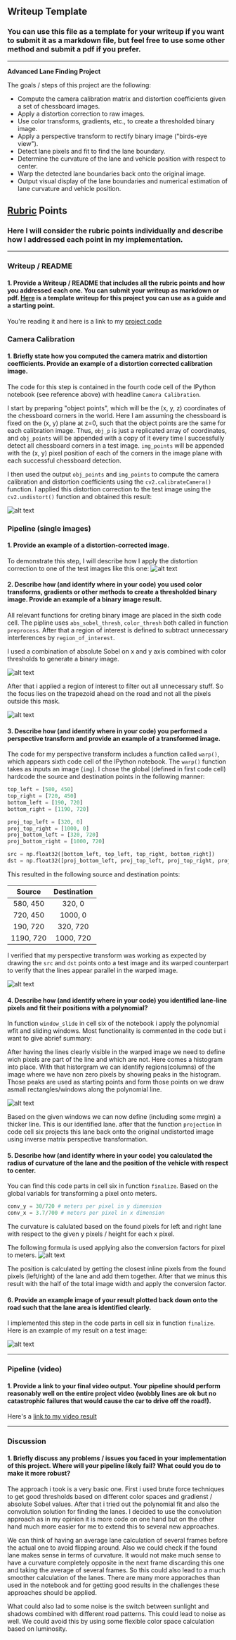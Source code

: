 ## Writeup Template

### You can use this file as a template for your writeup if you want to submit it as a markdown file, but feel free to use some other method and submit a pdf if you prefer.

---

**Advanced Lane Finding Project**

The goals / steps of this project are the following:

* Compute the camera calibration matrix and distortion coefficients given a set of chessboard images.
* Apply a distortion correction to raw images.
* Use color transforms, gradients, etc., to create a thresholded binary image.
* Apply a perspective transform to rectify binary image ("birds-eye view").
* Detect lane pixels and fit to find the lane boundary.
* Determine the curvature of the lane and vehicle position with respect to center.
* Warp the detected lane boundaries back onto the original image.
* Output visual display of the lane boundaries and numerical estimation of lane curvature and vehicle position.

[//]: # (Image References)

[image1]: ./output_images/corners_found0.jpg "Camrea Calibration"
[image2]: ./output_images/undistorted0.jpg "Undistorted"
[image3]: ./output_images/preprocessed0.jpg "Binary"
[image4]: ./output_images/masked0.jpg "Region of Interest"
[image5]: ./output_images/warped.jpg "Warped"
[image6]: ./output_images/windowed0.jpg "Windows"
[image7]: ./examples/curvature.png "Curvature Formula"
[image8]: ./output_images/result0.jpg "Final Result"

[video1]: ./output_video.mp4 "Video"

## [Rubric](https://review.udacity.com/#!/rubrics/571/view) Points

### Here I will consider the rubric points individually and describe how I addressed each point in my implementation.  

---

### Writeup / README

#### 1. Provide a Writeup / README that includes all the rubric points and how you addressed each one.  You can submit your writeup as markdown or pdf.  [Here](https://github.com/udacity/CarND-Advanced-Lane-Lines/blob/master/writeup_template.md) is a template writeup for this project you can use as a guide and a starting point.  

You're reading it and here is a link to my [project code](https://github.com/mathiasvkaiz/sdcnd-advanced-lane-lines-p4/blob/master/Advanced_Lane_Lines.ipynb)

### Camera Calibration

#### 1. Briefly state how you computed the camera matrix and distortion coefficients. Provide an example of a distortion corrected calibration image.

The code for this step is contained in the fourth code cell of the IPython notebook (see reference above) with headline `Camera Calibration`.  

I start by preparing "object points", which will be the (x, y, z) coordinates of the chessboard corners in the world. Here I am assuming the chessboard is fixed on the (x, y) plane at z=0, such that the object points are the same for each calibration image.  Thus, `obj_p` is just a replicated array of coordinates, and `obj_points` will be appended with a copy of it every time I successfully detect all chessboard corners in a test image.  `img_points` will be appended with the (x, y) pixel position of each of the corners in the image plane with each successful chessboard detection.  

I then used the output `obj_points` and `img_points` to compute the camera calibration and distortion coefficients using the `cv2.calibrateCamera()` function.  I applied this distortion correction to the test image using the `cv2.undistort()` function and obtained this result: 

![alt text][image1]

### Pipeline (single images)

#### 1. Provide an example of a distortion-corrected image.

To demonstrate this step, I will describe how I apply the distortion correction to one of the test images like this one:
![alt text][image2]

#### 2. Describe how (and identify where in your code) you used color transforms, gradients or other methods to create a thresholded binary image.  Provide an example of a binary image result.

All relevant functions for creting binary image are placed in the sixth code cell. The pipline uses `abs_sobel_thresh`, `color_thresh` both called in function `preprocess`. After that a region of interest is defined to subtract unnecessary interferences by `region_of_interest`.

I used a combination of absolute Sobel on x and y axis combined with color thresholds to generate a binary image.

![alt text][image3]

After that i applied a region of interest to filter out all unnecessary stuff. So the focus lies on the trapezoid ahead on the road and not all the pixels outside this mask.

![alt text][image4]

#### 3. Describe how (and identify where in your code) you performed a perspective transform and provide an example of a transformed image.

The code for my perspective transform includes a function called `warp()`, which appears sixth code cell of the IPython notebook.  The `warp()` function takes as inputs an image (`img`).  I chose the global (defined in first code cell) hardcode the source and destination points in the following manner:

```python
top_left = [580, 450]
top_right = [720, 450]
bottom_left = [190, 720]
bottom_right = [1190, 720]

proj_top_left = [320, 0]
proj_top_right = [1000, 0]
proj_bottom_left = [320, 720]
proj_bottom_right = [1000, 720]

src = np.float32([bottom_left, top_left, top_right, bottom_right])
dst = np.float32([proj_bottom_left, proj_top_left, proj_top_right, proj_bottom_right])
```

This resulted in the following source and destination points:

| Source        | Destination   | 
|:-------------:|:-------------:| 
| 580, 450      | 320, 0        | 
| 720, 450      | 1000, 0       |
| 190, 720      | 320, 720      |
| 1190, 720     | 1000, 720     |

I verified that my perspective transform was working as expected by drawing the `src` and `dst` points onto a test image and its warped counterpart to verify that the lines appear parallel in the warped image.

![alt text][image5]

#### 4. Describe how (and identify where in your code) you identified lane-line pixels and fit their positions with a polynomial?

In function `window_slide` in cell six of the notebook i apply the polynomial wfit and sliding windows.
Most functionality is commented in the code but i want to give abrief summary:

After having the lines clearly visible in the warped image we need to define wich pixels are part of the line and which are not. Here comes a histogram into place. With that historgram we can identify regions(columns) of the image where we have non zero pixels by showing peaks in the histogram. Those peaks are used as starting points and form those points on we draw asmall rectangles/windows along the polynomial line.

![alt text][image6]

Based on the given windows we can now define (including some mrgin) a thicker line. This is our identified lane.
after that the function `projection` in code cell six projects this lane back onto the original undistorted image using inverse matrix perspective transformation.


#### 5. Describe how (and identify where in your code) you calculated the radius of curvature of the lane and the position of the vehicle with respect to center.

You can find this code parts in cell six in function `finalize`. Based on the global variabls for transforming a pixel onto meters.

```python
conv_y = 30/720 # meters per pixel in y dimension
conv_x = 3.7/700 # meters per pixel in x dimension
```

The curvature is calulated based on the found pixels for left and right lane with respect to the given y pixels / height for each x pixel.

The following formula is used applying also the conversion factors for pixel to meters.
![alt text][image7]


The position is calculated by getting the closest inline pixels from the found pixels (left/right) of the lane and add them together. After that we minus this result with the half of the total image width and apply the conversion factor.



#### 6. Provide an example image of your result plotted back down onto the road such that the lane area is identified clearly.

I implemented this step in the code parts in cell six in function `finalize`.  Here is an example of my result on a test image:

![alt text][image8]

---

### Pipeline (video)

#### 1. Provide a link to your final video output.  Your pipeline should perform reasonably well on the entire project video (wobbly lines are ok but no catastrophic failures that would cause the car to drive off the road!).

Here's a [link to my video result](./output_video.mp4)

---

### Discussion

#### 1. Briefly discuss any problems / issues you faced in your implementation of this project.  Where will your pipeline likely fail?  What could you do to make it more robust?

The approach i took is a very basic one. First i used brute force techniques to get good thresholds based on different color spaces and gradienst / absolute Sobel values. After that i tried out the polynomial fit and also the convolution solution for finding the lanes. I decided to use the convolution approach as in my opinion it is more code on one hand but on the other hand much more easier for me to extend this to several new approaches.

We can think of having an average lane calculation of several frames before the actual one to avoid flipping around. Also we could check if the found lane makes sense in terms of curvature. It would not make much sense to have a curvature completely opposite in the next frame discarding this one and taking the average of several frames. So this could also lead to a much smoother calculation of the lanes. There are many more apporaches than used in the notebook and for getting good results in the challenges these approaches should be applied. 

What could also lad to some noise is the switch between sunlight and shadows combined with different road patterns. This could lead to noise as well. We could avoid this by using some flexible color space calculation based on luminosity. 
